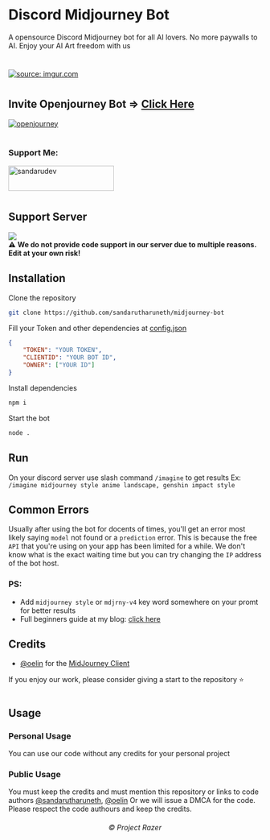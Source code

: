 # Discord Midjourney Bot

A opensource Discord Midjourney bot for all AI lovers. No more paywalls to AI. Enjoy your AI Art freedom with us

#
<a href="https://imgur.com/Bmf1J3P"><img src="https://i.imgur.com/Bmf1J3P.png" title="source: imgur.com" /></a>
#

## Invite Openjourney Bot => <a href="https://projectrazer.com/openjourney" target="_blank">Click Here</a>
<a href="https://projectrazer.com/openjourney" target="_blank"><img src="https://i.imgur.com/fCFHO4h.png" title="openjourney" /></a>
#

<h3 align="left">Support Me:</h3>
<p><a href="https://paypal.me/officialrazer" target="_blank"> <img src="https://github.com/andreostrovsky/donate-with-paypal/blob/master/dark.svg" height="50" width="210" alt="sandarudev" /></a>
</p>

#

## Support Server
<a href="https://discord.gg/cqSEc9FNrE"><img src="https://discord.com/api/guilds/886462690153857054/widget.png?style=banner2"></a><br>
⚠️ <b>We do not provide code support in our server due to multiple reasons. Edit at your own risk!</b>

## Installation
Clone the repository

```sh
git clone https://github.com/sandarutharuneth/midjourney-bot
```

Fill your Token and other dependencies at [config.json](https://github.com/sandarutharuneth/midjourney-bot/blob/master/src/config/config.json)
```json
{
    "TOKEN": "YOUR TOKEN",
    "CLIENTID": "YOUR BOT ID",
    "OWNER": ["YOUR ID"]
}
```

Install dependencies
```sh
npm i
```

Start the bot
```sh
node .
```

## Run
On your discord server use slash command `/imagine` to get results
Ex: `/imagine midjourney style anime landscape, genshin impact style`

## Common Errors
Usually after using the bot for docents of times, you'll get an error most likely saying `model` not found or a `prediction` error. This is because the free `API` that you're using on your app has been limited for a while. We don't know what is the exact  waiting time but you can try changing the `IP` address of the bot host.

### PS:
- Add `midjourney style` or `mdjrny-v4` key word somewhere on your promt for better results
- Full beginners guide at my blog: [click here](https://blog.ivongiveaways.com/2023/03/imagine-command-tutorials.html)

## Credits
- [@oelin](https://github.com/oelin) for the [MidJourney Client](https://github.com/oelin/midjourney-client)

If you enjoy our work, please consider giving a start to the repository ⭐️
#

## Usage
### Personal Usage
You can use our code without any credits for your personal project

### Public Usage
You must keep the credits and must mention this repository or links to code authors [@sandarutharuneth](https://github.com/sandarutharuneth), [@oelin](https://github.com/oelin)
Or we will issue a DMCA for the code. Please respect the code authours and keep the credits.

<h6 align="center">©️ Project Razer</h6>
